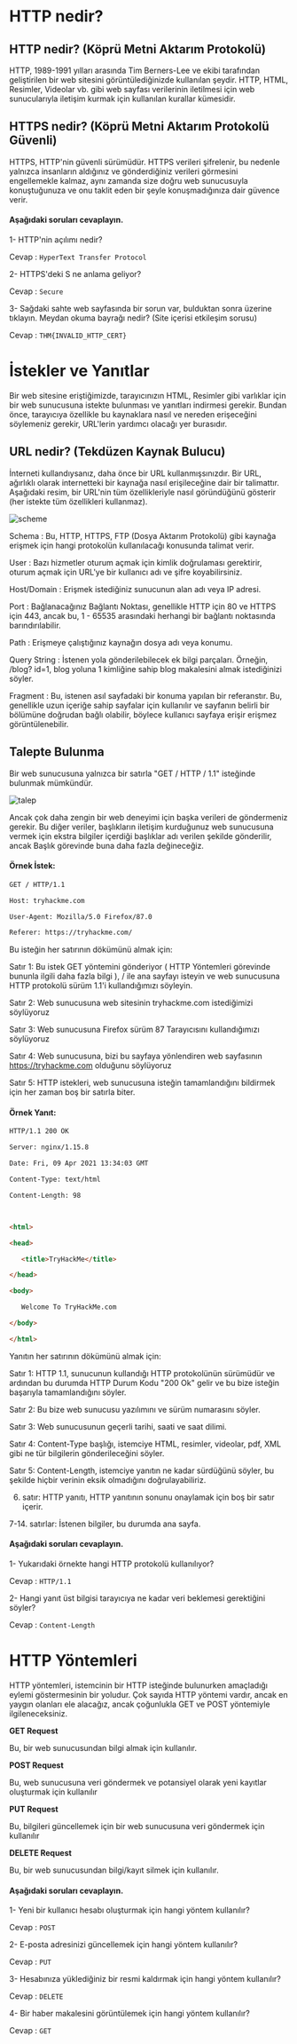 # HTTP nedir? 

## HTTP nedir? (Köprü Metni Aktarım Protokolü)
 HTTP, 1989-1991 yılları arasında Tim Berners-Lee ve ekibi tarafından geliştirilen bir web sitesini görüntülediğinizde kullanılan şeydir. HTTP, HTML, Resimler, Videolar vb. gibi web sayfası verilerinin iletilmesi için web sunucularıyla iletişim kurmak için kullanılan kurallar kümesidir.

## HTTPS nedir? (Köprü Metni Aktarım Protokolü Güvenli)

 HTTPS, HTTP'nin güvenli sürümüdür. HTTPS verileri şifrelenir, bu nedenle yalnızca insanların aldığınız ve gönderdiğiniz verileri görmesini engellemekle kalmaz, aynı zamanda size doğru web sunucusuyla konuştuğunuza ve onu taklit eden bir şeyle konuşmadığınıza dair güvence verir.

#### Aşağıdaki soruları cevaplayın.

1- HTTP'nin açılımı nedir?

Cevap :  `HyperText Transfer Protocol`

2- HTTPS'deki S ne anlama geliyor?

Cevap : `Secure`

3- Sağdaki sahte web sayfasında bir sorun var, bulduktan sonra üzerine tıklayın. Meydan okuma bayrağı nedir? (Site içerisi etkileşim sorusu)

Cevap : `THM{INVALID_HTTP_CERT}`

# İstekler ve Yanıtlar 

 Bir web sitesine eriştiğimizde, tarayıcınızın HTML, Resimler gibi varlıklar için bir web sunucusuna istekte bulunması ve yanıtları indirmesi gerekir. Bundan önce, tarayıcıya özellikle bu kaynaklara nasıl ve nereden erişeceğini söylemeniz gerekir, URL'lerin yardımcı olacağı yer burasıdır.

## URL nedir? (Tekdüzen Kaynak Bulucu)
 İnterneti kullandıysanız, daha önce bir URL kullanmışsınızdır. Bir URL, ağırlıklı olarak internetteki bir kaynağa nasıl erişileceğine dair bir talimattır. Aşağıdaki resim, bir URL'nin tüm özellikleriyle nasıl göründüğünü gösterir (her istekte tüm özellikleri kullanmaz).
 

![scheme](https://github.com/user-attachments/assets/ee92ae9f-23dc-43ef-814d-38791b41498c)


Schema : Bu, HTTP, HTTPS, FTP (Dosya Aktarım Protokolü) gibi kaynağa erişmek için hangi protokolün kullanılacağı konusunda talimat verir.

User : Bazı hizmetler oturum açmak için kimlik doğrulaması gerektirir, oturum açmak için URL'ye bir kullanıcı adı ve şifre koyabilirsiniz.

Host/Domain : Erişmek istediğiniz sunucunun alan adı veya IP adresi.

Port : Bağlanacağınız Bağlantı Noktası, genellikle HTTP için 80 ve HTTPS için 443, ancak bu, 1 - 65535 arasındaki herhangi bir bağlantı noktasında barındırılabilir.

Path : Erişmeye çalıştığınız kaynağın dosya adı veya konumu.

Query String : İstenen yola gönderilebilecek ek bilgi parçaları. Örneğin, /blog? id=1, blog yoluna 1 kimliğine sahip blog makalesini almak istediğinizi söyler.

Fragment : Bu, istenen asıl sayfadaki bir konuma yapılan bir referanstır. Bu, genellikle uzun içeriğe sahip sayfalar için kullanılır ve sayfanın belirli bir bölümüne doğrudan bağlı olabilir, böylece kullanıcı sayfaya erişir erişmez görüntülenebilir.

## Talepte Bulunma 
 Bir web sunucusuna yalnızca bir satırla "GET / HTTP / 1.1" isteğinde bulunmak mümkündür.
 
![talep](https://github.com/user-attachments/assets/0f521945-c73b-4b75-afee-9db5a1b1c7b8)

 Ancak çok daha zengin bir web deneyimi için başka verileri de göndermeniz gerekir. Bu diğer veriler, başlıkların iletişim kurduğunuz web sunucusuna vermek için ekstra bilgiler içerdiği başlıklar adı verilen şekilde gönderilir, ancak Başlık görevinde buna daha fazla değineceğiz.

#### Örnek İstek:

 ```html
GET / HTTP/1.1

Host: tryhackme.com

User-Agent: Mozilla/5.0 Firefox/87.0

Referer: https://tryhackme.com/
```
Bu isteğin her satırının dökümünü almak için:

Satır 1: Bu istek GET yöntemini gönderiyor ( HTTP Yöntemleri görevinde bununla ilgili daha fazla bilgi ), / ile ana sayfayı isteyin ve web sunucusuna HTTP protokolü sürüm 1.1'i kullandığımızı söyleyin.

Satır 2: Web sunucusuna web sitesinin tryhackme.com istediğimizi söylüyoruz

Satır 3: Web sunucusuna Firefox sürüm 87 Tarayıcısını kullandığımızı söylüyoruz

Satır 4: Web sunucusuna, bizi bu sayfaya yönlendiren web sayfasının https://tryhackme.com olduğunu söylüyoruz

Satır 5: HTTP istekleri, web sunucusuna isteğin tamamlandığını bildirmek için her zaman boş bir satırla biter.

#### Örnek Yanıt:

 ```html
HTTP/1.1 200 OK

Server: nginx/1.15.8

Date: Fri, 09 Apr 2021 13:34:03 GMT

Content-Type: text/html

Content-Length: 98



<html>

<head>

    <title>TryHackMe</title>

</head>

<body>

    Welcome To TryHackMe.com

</body>

</html>
```
Yanıtın her satırının dökümünü almak için:

Satır 1: HTTP 1.1, sunucunun kullandığı HTTP protokolünün sürümüdür ve ardından bu durumda HTTP Durum Kodu "200 Ok" gelir ve bu bize isteğin başarıyla tamamlandığını söyler.

Satır 2: Bu bize web sunucusu yazılımını ve sürüm numarasını söyler.

Satır 3: Web sunucusunun geçerli tarihi, saati ve saat dilimi.

Satır 4: Content-Type başlığı, istemciye HTML, resimler, videolar, pdf, XML gibi ne tür bilgilerin gönderileceğini söyler.

Satır 5: Content-Length, istemciye yanıtın ne kadar sürdüğünü söyler, bu şekilde hiçbir verinin eksik olmadığını doğrulayabiliriz.

6. satır: HTTP yanıtı, HTTP yanıtının sonunu onaylamak için boş bir satır içerir.

7-14. satırlar: İstenen bilgiler, bu durumda ana sayfa.

#### Aşağıdaki soruları cevaplayın.

1- Yukarıdaki örnekte hangi HTTP protokolü kullanılıyor?

Cevap :  `HTTP/1.1`

2- Hangi yanıt üst bilgisi tarayıcıya ne kadar veri beklemesi gerektiğini söyler?

Cevap :  `Content-Length`

# HTTP Yöntemleri

 HTTP yöntemleri, istemcinin bir HTTP isteğinde bulunurken amaçladığı eylemi göstermesinin bir yoludur. Çok sayıda HTTP yöntemi vardır, ancak en yaygın olanları ele alacağız, ancak çoğunlukla GET ve POST yöntemiyle ilgileneceksiniz.

**GET Request**

Bu, bir web sunucusundan bilgi almak için kullanılır.

**POST Request**

Bu, web sunucusuna veri göndermek ve potansiyel olarak yeni kayıtlar oluşturmak için kullanılır

**PUT Request**

Bu, bilgileri güncellemek için bir web sunucusuna veri göndermek için kullanılır

**DELETE Request**

Bu, bir web sunucusundan bilgi/kayıt silmek için kullanılır.

#### Aşağıdaki soruları cevaplayın.

1- Yeni bir kullanıcı hesabı oluşturmak için hangi yöntem kullanılır?

Cevap :  `POST`

2- E-posta adresinizi güncellemek için hangi yöntem kullanılır?

Cevap :  `PUT`

3- Hesabınıza yüklediğiniz bir resmi kaldırmak için hangi yöntem kullanılır?

Cevap :  `DELETE`

4- Bir haber makalesini görüntülemek için hangi yöntem kullanılır?

Cevap :  `GET`
